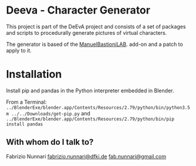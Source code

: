 # Deeva - Character Generator #

This project is part of the DeEvA project and consists of a set of packages
and scripts to procedurally generate pictures of virtual characters.

The generator is based of the [ManuelBastioniLAB](http://www.manuelbastioni.com/).
 add-on and a patch to apply to it.


# Installation

Install pip and pandas in the Python interpreter embedded in Blender.

From a Terminal:
`../BlenderExe/blender.app/Contents/Resources/2.79/python/bin/python3.5m ../../Downloads/get-pip.py`
and
`../BlenderExe/blender.app/Contents/Resources/2.79/python/bin/pip install pandas`


## With whom do I talk to? ##

Fabrizio Nunnari
<fabrizio.nunnari@dfki.de>
<fab.nunnari@gmail.com>
